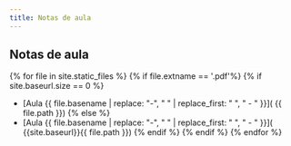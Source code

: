 ```yaml
---
title: Notas de aula
---
```


## Notas de aula


{% for file in site.static_files %}
    {% if file.extname == '.pdf'%}
        {% if site.baseurl.size == 0 %}
- [Aula {{ file.basename | replace: "-", " " | replace_first: " ", " - "  }}]( {{ file.path }})
        {% else %}
- [Aula {{ file.basename | replace: "-", " " | replace_first: " ", " - "  }}]( {{site.baseurl}}{{ file.path }})
        {% endif %}
    {% endif %}
{% endfor %}


